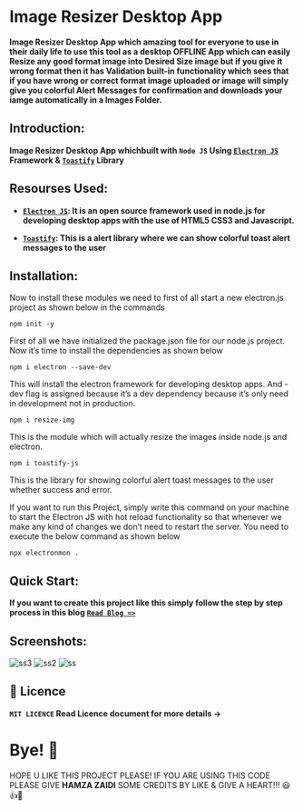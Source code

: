 # Image Resizer Desktop App

**Image Resizer Desktop App which amazing tool for everyone to use in their daily life to use this tool as a desktop OFFLINE App which can easily Resize any good format image into Desired Size image but if you give it wrong format then it has Validation built-in functionality which sees that if you have wrong or correct format image uploaded or image will simply give you colorful Alert Messages for confirmation and downloads your iamge automatically in a Images Folder.**

## Introduction: 

**Image Resizer Desktop App whichbuilt with `Node JS` Using [`Electron JS`](https://www.electronjs.org/) Framework & [`Toastify`](https://www.npmjs.com/package/toastify-js) Library**

## Resourses Used: 

- **[`Electron JS`](https://www.electronjs.org/): It is an open source framework used in node.js for developing desktop apps with the use of HTML5 CSS3 and Javascript.**

- **[`Toastify`](https://www.npmjs.com/package/toastify-js): This is a alert library where we can show colorful toast alert messages to the user**

## Installation:

Now to install these modules we need to first of all start a new electron.js project as shown below in the commands
```
npm init -y
```
First of all we have initialized the package.json file for our node.js project. Now it’s time to install the dependencies as shown below
```
npm i electron --save-dev
```
This will install the electron framework for developing desktop apps. And -dev flag is assigned because it’s a dev dependency because it’s only need in development not in production.
```
npm i resize-img
```
This is the module which will actually resize the images inside node.js and electron.
```
npm i toastify-js
```
This is the library for showing colorful alert toast messages to the user whether success and error.

If you want to run this Project, simply write this command on your machine to start the Electron JS with hot reload functionality so that whenever we make any kind of changes we don’t need to restart the server. You need to execute the below command as shown below

```
npx electronmon .
```

## Quick Start:

**If you want to create this project like this simply follow the step by step process in this blog [`Read Blog =>`](https://webninjadeveloper.com/electronjs/build-a-electron-js-image-resizer-desktop-app-in-node-js-using-toastify-library-full-project-for-beginners/)**
 
 ## Screenshots:
 
![ss3](https://user-images.githubusercontent.com/52501040/195849449-077101dc-fb6d-4b9c-88bc-96496c0d69e3.PNG)
![ss2](https://user-images.githubusercontent.com/52501040/195849459-885478d2-2143-4113-b23e-c8f2c76081bf.PNG)
![ss](https://user-images.githubusercontent.com/52501040/195849462-4b03af93-3257-4276-90c0-f597746bb804.PNG)

## 📖 Licence
**`MIT LICENCE` Read Licence document for more details ->**

# Bye! 👋
HOPE U LIKE THIS PROJECT PLEASE! IF YOU ARE USING THIS CODE PLEASE GIVE **HAMZA ZAIDI** SOME CREDITS BY LIKE & GIVE A HEART!!! 😃👍💛

